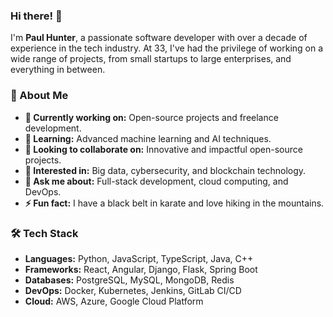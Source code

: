### Hi there! 👋

I'm **Paul Hunter**, a passionate software developer with over a decade of experience in the tech industry. At 33, I've had the privilege of working on a wide range of projects, from small startups to large enterprises, and everything in between.

### 🚀 About Me
- **🔭 Currently working on:** Open-source projects and freelance development.
- **🌱 Learning:** Advanced machine learning and AI techniques.
- **👯 Looking to collaborate on:** Innovative and impactful open-source projects.
- **🤔 Interested in:** Big data, cybersecurity, and blockchain technology.
- **💬 Ask me about:** Full-stack development, cloud computing, and DevOps.
- **⚡ Fun fact:** I have a black belt in karate and love hiking in the mountains.

### 🛠️ Tech Stack
- **Languages:** Python, JavaScript, TypeScript, Java, C++
- **Frameworks:** React, Angular, Django, Flask, Spring Boot
- **Databases:** PostgreSQL, MySQL, MongoDB, Redis
- **DevOps:** Docker, Kubernetes, Jenkins, GitLab CI/CD
- **Cloud:** AWS, Azure, Google Cloud Platform

